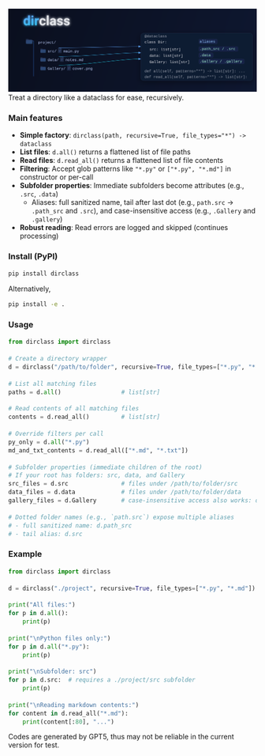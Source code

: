 <!--
 * @Date: 2025-08-14 15:41:37
 * @LastEditors: Rongxin rongxin@u.nus.edu
 * @LastEditTime: 2025-08-14 19:22:02
 * @FilePath: /dirclass/README.md
-->
<!-- ## dirclass -->

![](./static/banner.svg)
Treat a directory like a dataclass for ease, recursively.

### Main features
- **Simple factory**: `dirclass(path, recursive=True, file_types="*") -> dataclass`
- **List files**: `d.all()` returns a flattened list of file paths
- **Read files**: `d.read_all()` returns a flattened list of file contents
- **Filtering**: Accept glob patterns like `"*.py"` or `["*.py", "*.md"]` in constructor or per-call
- **Subfolder properties**: Immediate subfolders become attributes (e.g., `.src`, `.data`)
  - Aliases: full sanitized name, tail after last dot (e.g., `path.src` → `.path_src` and `.src`), and case-insensitive access (e.g., `.Gallery` and `.gallery`)
- **Robust reading**: Read errors are logged and skipped (continues processing)

### Install (PyPI)
```bash
pip install dirclass
```
Alternatively, 

```bash
pip install -e .
```

### Usage
```python
from dirclass import dirclass

# Create a directory wrapper
d = dirclass("/path/to/folder", recursive=True, file_types=["*.py", "*.md"])

# List all matching files
paths = d.all()                 # list[str]

# Read contents of all matching files
contents = d.read_all()         # list[str]

# Override filters per call
py_only = d.all("*.py")
md_and_txt_contents = d.read_all(["*.md", "*.txt"])

# Subfolder properties (immediate children of the root)
# If your root has folders: src, data, and Gallery
src_files = d.src               # files under /path/to/folder/src
data_files = d.data             # files under /path/to/folder/data
gallery_files = d.Gallery       # case-insensitive access also works: d.gallery

# Dotted folder names (e.g., `path.src`) expose multiple aliases
# - full sanitized name: d.path_src
# - tail alias: d.src
```

### Example
```python
from dirclass import dirclass

d = dirclass("./project", recursive=True, file_types=["*.py", "*.md"]) 

print("All files:")
for p in d.all():
    print(p)

print("\nPython files only:")
for p in d.all("*.py"):
    print(p)

print("\nSubfolder: src")
for p in d.src:  # requires a ./project/src subfolder
    print(p)

print("\nReading markdown contents:")
for content in d.read_all("*.md"):
    print(content[:80], "...")
```

Codes are generated by GPT5, thus may not be reliable in the current version for test.